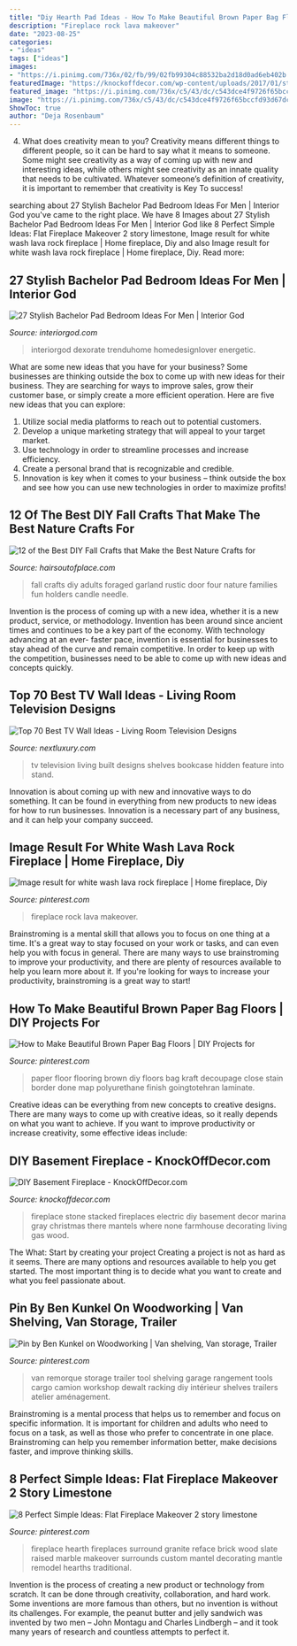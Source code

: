 ```yaml
---
title: "Diy Hearth Pad Ideas - How To Make Beautiful Brown Paper Bag Floors"
description: "Fireplace rock lava makeover"
date: "2023-08-25"
categories:
- "ideas"
tags: ["ideas"]
images:
- "https://i.pinimg.com/736x/02/fb/99/02fb99304c88532ba2d18d0ad6eb402b.jpg"
featuredImage: "https://knockoffdecor.com/wp-content/uploads/2017/01/stacked-stone-electric-fireplace.jpg"
featured_image: "https://i.pinimg.com/736x/c5/43/dc/c543dce4f9726f65bccfd93d67dccffb.jpg"
image: "https://i.pinimg.com/736x/c5/43/dc/c543dce4f9726f65bccfd93d67dccffb.jpg"
ShowToc: true
author: "Deja Rosenbaum"
---
```



4. What does creativity mean to you?
Creativity means different things to different people, so it can be hard to say what it means to someone. Some might see creativity as a way of coming up with new and interesting ideas, while others might see creativity as an innate quality that needs to be cultivated. Whatever someone’s definition of creativity, it is important to remember that creativity is Key To success!

	

		
searching about 27 Stylish Bachelor Pad Bedroom Ideas For Men | Interior God you've came to the right place. We have 8 Images about 27 Stylish Bachelor Pad Bedroom Ideas For Men | Interior God like 8 Perfect Simple Ideas: Flat Fireplace Makeover 2 story limestone, Image result for white wash lava rock fireplace | Home fireplace, Diy and also Image result for white wash lava rock fireplace | Home fireplace, Diy. Read more:
		
    
## 27 Stylish Bachelor Pad Bedroom Ideas For Men | Interior God

<img loading=lazy src="http://interiorgod.com/wp-content/uploads/2016/07/Apartment-70m-768x576.jpg" onerror="this.onerror=null;this.src='https://tse4.mm.bing.net/th?id=OIP.yeq6fpsECXwEsXpg2ALIUwHaFj&amp;pid=15.1';" alt="27 Stylish Bachelor Pad Bedroom Ideas For Men | Interior God">

_Source: interiorgod.com_

>interiorgod dexorate trenduhome homedesignlover energetic. 

	

What are some new ideas that you have for your business?
Some businesses are thinking outside the box to come up with new ideas for their business. They are searching for ways to improve sales, grow their customer base, or simply create a more efficient operation. Here are five new ideas that you can explore: 
1) Utilize social media platforms to reach out to potential customers.
2) Develop a unique marketing strategy that will appeal to your target market. 
3) Use technology in order to streamline processes and increase efficiency. 
4) Create a personal brand that is recognizable and credible. 
5) Innovation is key when it comes to your business – think outside the box and see how you can use new technologies in order to maximize profits!

    
## 12 Of The Best DIY Fall Crafts That Make The Best Nature Crafts For

<img loading=lazy src="https://hairsoutofplace.com/wp-content/uploads/2018/08/fall-door-garland.png" onerror="this.onerror=null;this.src='https://tse3.mm.bing.net/th?id=OIP.AOcPZx3cVUSzHw7AvC1QrAHaLH&amp;pid=15.1';" alt="12 of the Best DIY Fall Crafts that Make the Best Nature Crafts for">

_Source: hairsoutofplace.com_

>fall crafts diy adults foraged garland rustic door four nature families fun holders candle needle. 

	

Invention is the process of coming up with a new idea, whether it is a new product, service, or methodology. Invention has been around since ancient times and continues to be a key part of the economy. With technology advancing at an ever- faster pace, invention is essential for businesses to stay ahead of the curve and remain competitive. In order to keep up with the competition, businesses need to be able to come up with new ideas and concepts quickly.

    
## Top 70 Best TV Wall Ideas - Living Room Television Designs

<img loading=lazy src="http://nextluxury.com/wp-content/uploads/awesome-built-in-television-wall-with-hidden-bookcase-shelves-ideas.jpg" onerror="this.onerror=null;this.src='https://tse2.mm.bing.net/th?id=OIP.lFFy4Vmvwoc_xTvW0kPA4QAAAA&amp;pid=15.1';" alt="Top 70 Best TV Wall Ideas - Living Room Television Designs">

_Source: nextluxury.com_

>tv television living built designs shelves bookcase hidden feature into stand. 

	

Innovation is about coming up with new and innovative ways to do something. It can be found in everything from new products to new ideas for how to run businesses. Innovation is a necessary part of any business, and it can help your company succeed.

    
## Image Result For White Wash Lava Rock Fireplace | Home Fireplace, Diy

<img loading=lazy src="https://i.pinimg.com/736x/fe/66/86/fe6686d097b8cf11c4df8c92319091a6.jpg" onerror="this.onerror=null;this.src='https://tse4.mm.bing.net/th?id=OIP.jP-27qlsZEIwLQHKX7o1MgHaJ3&amp;pid=15.1';" alt="Image result for white wash lava rock fireplace | Home fireplace, Diy">

_Source: pinterest.com_

>fireplace rock lava makeover. 

	

Brainstroming is a mental skill that allows you to focus on one thing at a time. It's a great way to stay focused on your work or tasks, and can even help you with focus in general. There are many ways to use brainstroming to improve your productivity, and there are plenty of resources available to help you learn more about it. If you're looking for ways to increase your productivity, brainstroming is a great way to start!

    
## How To Make Beautiful Brown Paper Bag Floors | DIY Projects For

<img loading=lazy src="https://i.pinimg.com/736x/c5/43/dc/c543dce4f9726f65bccfd93d67dccffb.jpg" onerror="this.onerror=null;this.src='https://tse3.mm.bing.net/th?id=OIP.mF3lpUtrPlzhbOSpl-6jTQHaJ6&amp;pid=15.1';" alt="How to Make Beautiful Brown Paper Bag Floors | DIY Projects for">

_Source: pinterest.com_

>paper floor flooring brown diy floors bag kraft decoupage close stain border done map polyurethane finish goingtotehran laminate. 

	

Creative ideas can be everything from new concepts to creative designs. There are many ways to come up with creative ideas, so it really depends on what you want to achieve. If you want to improve productivity or increase creativity, some effective ideas include:

    
## DIY Basement Fireplace - KnockOffDecor.com

<img loading=lazy src="https://knockoffdecor.com/wp-content/uploads/2017/01/stacked-stone-electric-fireplace.jpg" onerror="this.onerror=null;this.src='https://tse4.mm.bing.net/th?id=OIP.fnWwSx9fq7L8y2POQ9dihQHaLG&amp;pid=15.1';" alt="DIY Basement Fireplace - KnockOffDecor.com">

_Source: knockoffdecor.com_

>fireplace stone stacked fireplaces electric diy basement decor marina gray christmas there mantels where none farmhouse decorating living gas wood. 

	

The What: Start by creating your project
Creating a project is not as hard as it seems. There are many options and resources available to help you get started. The most important thing is to decide what you want to create and what you feel passionate about.

    
## Pin By Ben Kunkel On Woodworking | Van Shelving, Van Storage, Trailer

<img loading=lazy src="https://i.pinimg.com/736x/10/f3/95/10f39508207311d54e22dbff1008ae3c.jpg" onerror="this.onerror=null;this.src='https://tse2.mm.bing.net/th?id=OIP.Fso-lqDUimfcwk2GYxmMSgHaKI&amp;pid=15.1';" alt="Pin by Ben Kunkel on Woodworking | Van shelving, Van storage, Trailer">

_Source: pinterest.com_

>van remorque storage trailer tool shelving garage rangement tools cargo camion workshop dewalt racking diy intérieur shelves trailers atelier aménagement. 

	

Brainstroming is a mental process that helps us to remember and focus on specific information. It is important for children and adults who need to focus on a task, as well as those who prefer to concentrate in one place. Brainstroming can help you remember information better, make decisions faster, and improve thinking skills.

    
## 8 Perfect Simple Ideas: Flat Fireplace Makeover 2 Story Limestone

<img loading=lazy src="https://i.pinimg.com/736x/02/fb/99/02fb99304c88532ba2d18d0ad6eb402b.jpg" onerror="this.onerror=null;this.src='https://tse3.mm.bing.net/th?id=OIP.f1-VTYzxxWBXzvvC_uXo9QHaJ3&amp;pid=15.1';" alt="8 Perfect Simple Ideas: Flat Fireplace Makeover 2 story limestone">

_Source: pinterest.com_

>fireplace hearth fireplaces surround granite reface brick wood slate raised marble makeover surrounds custom mantel decorating mantle remodel hearths traditional. 

	

Invention is the process of creating a new product or technology from scratch. It can be done through creativity, collaboration, and hard work. Some inventions are more famous than others, but no invention is without its challenges. For example, the peanut butter and jelly sandwich was invented by two men – John Montagu and Charles Lindbergh – and it took many years of research and countless attempts to perfect it.

